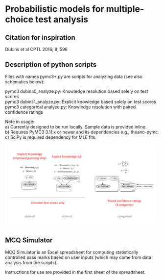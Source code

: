 # Probabilistic models for multiple-choice test analysis

## Citation for inspiration
Dubins et al CPTL 2016; 8, 598

## Description of python scripts

Files with names pymc3*.py are scripts for analyzing data (see also schematics below):

pymc3 dubins0_analyze.py: Knowledge resolution based solely on test scores  
pymc3 dubins1_analyze.py: Explicit knowledge based solely on test scores  
pymc3 categorical analyze.py: Knowledge resolution with paired confidence ratings

Note in usage:  
a) Currently designed to be run locally. Sample data is provided inline.  
b) Requires PyMC3 3.11.x or newer and its dependencies e.g., theano-pymc.  
c) SciPy is required dependency for MLE fits.
  
  
![Schematic of the models](./images/models.png?raw=true "Schematic of the models")

## MCQ Simulator

MCQ Simulator is an Excel spreadsheet for computing statistically controlled pass marks based on user inputs (which may come from data analysis from the scripts).

Instructions for use are provided in the first sheet of the spreadsheet.
